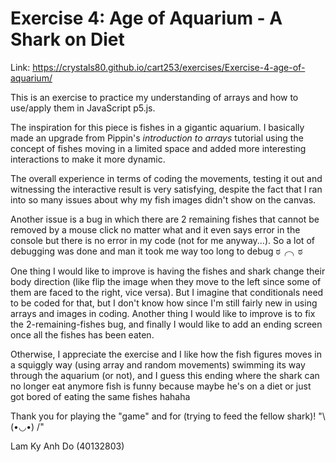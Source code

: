 # Exercise 4: Age of Aquarium - A Shark on Diet

Link: https://crystals80.github.io/cart253/exercises/Exercise-4-age-of-aquarium/

This is an exercise to practice my understanding of arrays and how to use/apply them in JavaScript p5.js.

The inspiration for this piece is fishes in a gigantic aquarium. I basically made an upgrade from Pippin's <i>introduction to arrays</i> tutorial using the concept of fishes moving in a limited space and added more interesting interactions to make it more dynamic.

The overall experience in terms of coding the movements, testing it out and witnessing the interactive result is very satisfying, despite the fact that I ran into so many issues about why my fish images didn't show on the canvas.

Another issue is a bug in which there are 2 remaining fishes that cannot be removed by a mouse click no matter what and it even says error in the console but there is no error in my code (not for me anyway...). So a lot of debugging was done and man it took me way too long to debug ಠ╭╮ಠ

One thing I would like to improve is having the fishes and shark change their body direction (like flip the image when they move to the left since some of them are faced to the right, vice versa). But I imagine that conditionals need to be coded for that, but I don't know how since I'm still fairly new in using arrays and images in coding. Another thing I would like to improve is to fix the 2-remaining-fishes bug, and finally I would like to add an ending screen once all the fishes has been eaten.

Otherwise, I appreciate the exercise and I like how the fish figures moves in a squiggly way (using array and random movements) swimming its way through the aquarium (or not), and I guess this ending where the shark can no longer eat anymore fish is funny because maybe he's on a diet or just got bored of eating the same fishes hahaha

Thank you for playing the "game" and for (trying to feed the fellow shark)! "\ (•◡•) /"

Lam Ky Anh Do
(40132803)
